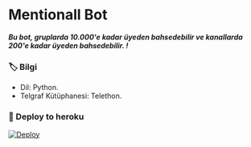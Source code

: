 # Mentionall  Bot
_**Bu bot, gruplarda 10.000'e kadar üyeden bahsedebilir ve kanallarda 200'e kadar üyeden bahsedebilir. !**_

### 🏷 Bilgi
- Dil: Python.
- Telgraf Kütüphanesi: Telethon.


### 🚀 Deploy to heroku
[![Deploy](https://www.herokucdn.com/deploy/button.svg)](https://heroku.com/deploy?template=https://github.com/Ebrardiyebiri/tagbot)
